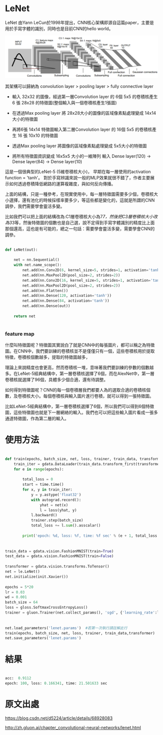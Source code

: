# LeNet

LeNet 由Yann LeCun於1998年提出，CNN核心架構即源自這篇paper，主要是用於手寫字體的識別，同時也是目前CNN的hello world。

![image](https://github.com/rockuass1235/deep-learning/blob/master/images/LeNet.png)

其架構可以歸納為 convolution layer > pooling layer > fully connective layer 


* 輸入 32x32 的圖像，經過第一層Convolution layer 的 6個 5x5 的卷積核產生 6 張 28x28 的特徵圖(整個輸入與一個卷積核產生1張圖)

* 在透過Max pooling layer 將 28x28大小的圖像的區域像素點處理變成 14x14大小的特徵圖

* 再將6張 14x14 特徵圖輸入第二層Convolution layer 的 16個 5x5 的卷積核產生 16 張 10x10 的特徵圖

* 透過Max pooling layer 將圖像的區域像素點處理變成 5x5大小的特徵圖

* 將所有特徵圖資訊變成 16x5x5 大小的一維陣列 輸入 Dense layer(120) -> Dense layer(84) -> Dense layer(10)

這是一個很典型的LeNet-5 (5維卷積核大小)， 早期在每一層使用的activation function = 'tanh'。 對於手寫辨識來說一般的MLP效果就很不錯了，作者主要展示如何透過卷積降低網路的運算複雜度，與如何反向傳播。

上面的結構，只是一種參考，在現實使用中，每一層特徵圖需要多少個，卷積核大小選擇，還有池化的時候採樣率要多少，等這些都是變化的，這就是所謂的CNN調參，我們需要學會靈活多變。

比如我們可以把上面的結構改為:C1層卷積核大小為7*7，然後把C3層卷積核大小改為3*3等，然後特徵圖的個數也是自己選，說不定得到手寫字體識別的精度比上面那個還高，這也是有可能的，總之一句話：需要學會靈活多變，需要學會CNN的調參。

```Python

def LeNet(out):

    net = nn.Sequential()
    with net.name_scope():
        net.add(nn.Conv2D(6, kernel_size=5, strides=1, activation='tanh'))
        net.add(nn.MaxPool2D(pool_size=2, strides=2))
        net.add(nn.Conv2D(16, kernel_size=5, strides=1, activation='tanh'))
        net.add(nn.MaxPool2D(pool_size=2, strides=2))
        net.add(nn.Flatten())
        net.add(nn.Dense(120, activation='tanh'))
        net.add(nn.Dense(84, activation='tanh'))
        net.add(nn.Dense(out))

    return net
	
```

### feature map

什麼叫特徵圖呢？特徵圖其實說白了就是CNN中的每張圖片，都可以稱之為特徵圖。在CNN中，我們要訓練的卷積核並不是僅僅只有一個，這些卷積核用於提取特徵，卷積核個數越多，提取的特徵圖越多，

理論上來說精度也會更高，然而卷積核一堆，意味著我們要訓練的參數的個數越多。在LeNet-5經典結構中，第一層卷積核選擇了6個，而在AlexNet中，第一層卷積核就選擇了96個，具體多少個合適，還有待調整。

如何得到特徵圖呢？CNN的每一個卷積層我們都要人為的選取合適的卷積核個數，及卷積核大小。每個卷積核與輸入圖片進行卷積，就可以得到一張特徵圖。

比如LeNet-5經典結構中，第一層卷積核選擇了6個，所以我們可以得到6個特徵圖，這些特徵圖也就是下一層網絡的輸入。我們也可以把這些輸入圖片看成一張多通道特徵圖，作為第二層的輸入。


# 使用方法

```Python

def train(epochs, batch_size, net, loss, trainer, train_data, transformer):
    train_iter = gdata.DataLoader(train_data.transform_first(transformer), batch_size=batch_size, shuffle=True)
    for e in range(epochs):

        total_loss = 0
        start = time.time()
        for x, y in train_iter:
            y = y.astype('float32')
            with autograd.record():
                yhat = net(x)
                l = loss(yhat, y)
            l.backward()
            trainer.step(batch_size)
            total_loss += l.sum().asscalar()

        print('epoch: %d, loss: %f, time: %f sec' % (e + 1, total_loss / len(train_data), time.time() - start))


train_data = gdata.vision.FashionMNIST(train=True)
test_data = gdata.vision.FashionMNIST(train=False)

transformer = gdata.vision.transforms.ToTensor()
net = le.LeNet()
net.initialize(init.Xavier())

epochs = 5*20
lr = 0.03
wd = 0.001
batch_size = 64
loss = gloss.SoftmaxCrossEntropyLoss()
trainer = gluon.Trainer(net.collect_params(), 'sgd', {'learning_rate':lr, 'wd': wd})


net.load_parameters('lenet.params')  #若第一次執行請註解此行
train(epochs, batch_size, net, loss, trainer, train_data,transformer)
net.save_parameters('lenet.params')

```

# 結果

```Python 

acc:  0.9112
epoch: 100, loss: 0.166341, time: 21.501633 sec

```


# 原文出處

https://blog.csdn.net/d5224/article/details/68928083

http://zh.gluon.ai/chapter_convolutional-neural-networks/lenet.html

